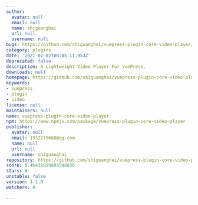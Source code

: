 ```yaml
---
author:
  avatar: null
  email: null
  name: shiguanghai
  url: null
  username: null
bugs: https://github.com/shiguanghai/vuepress-plugin-core-video-player/issues
category: plugins
date: '2021-02-02T08:05:11.953Z'
deprecated: false
description: A Lightweight Video Player For VuePress.
downloads: null
homepage: https://github.com/shiguanghai/vuepress-plugin-core-video-player#readme
keywords:
- vuepress
- plugin
- video
license: null
maintainers: null
name: vuepress-plugin-core-video-player
npm: https://www.npmjs.com/package/vuepress-plugin-core-video-player
publisher:
  avatar: null
  email: 1932275668@qq.com
  name: null
  url: null
  username: shiguanghai
repository: https://github.com/shiguanghai/vuepress-plugin-core-video-player
score: 0.46431859803548836
stars: 0
unstable: false
version: 1.1.0
watchers: 0

---
```


